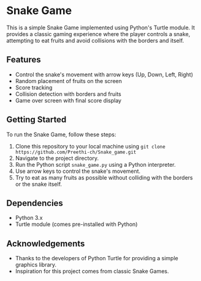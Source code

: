 # Snake Game

This is a simple Snake Game implemented using Python's Turtle module. It provides a classic gaming experience where the player controls a snake, attempting to eat fruits and avoid collisions with the borders and itself.

## Features

- Control the snake's movement with arrow keys (Up, Down, Left, Right)
- Random placement of fruits on the screen
- Score tracking
- Collision detection with borders and fruits
- Game over screen with final score display

## Getting Started

To run the Snake Game, follow these steps:

1. Clone this repository to your local machine using `git clone https://github.com/Preethi-ch/Snake_game.git`
2. Navigate to the project directory.
3. Run the Python script `snake_game.py` using a Python interpreter.
4. Use arrow keys to control the snake's movement.
5. Try to eat as many fruits as possible without colliding with the borders or the snake itself.

## Dependencies

- Python 3.x
- Turtle module (comes pre-installed with Python)

## Acknowledgements

- Thanks to the developers of Python Turtle for providing a simple graphics library.
- Inspiration for this project comes from classic Snake Games.
